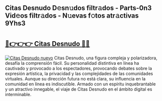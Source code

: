 ## Citas Desnudo D𝚎sn𝚞dos filtr𝚊dos - Parts-0n3 Vid𝚎os filtr𝚊dos - N𝚞evas f𝚘tos atr𝚊ctivas 9Yhs3

# <h2><a href="http://mb3047.tromn.icu/?c=Citas+Desnudo">🔗👉👉👉 Citas Desnudo 🔗🔗</a></h2>

[![Citas Desnudo nuevo](https://i.imgur.com/pEAQMta.gif)](http://mb3047.tromn.icu/?c=Citas+Desnudo)
Citas Desnudo, una figura compleja y polarizadora, desafía la comprensión fácil. Su personalidad distintiva en línea ha cautivado y provocado a los espectadores, provocando debates sobre la expresión artística, la privacidad y las complejidades de las comunidades virtuales. Aunque su dirección futura no está clara, su influencia en la comunidad en línea es indiscutible. Armado con un espíritu inquebrantable y un atractivo innegable, el viaje de Citas Desnudo en el ámbito digital es interminable.
